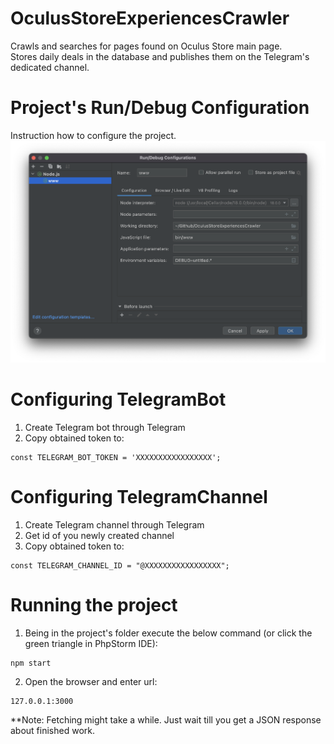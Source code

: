 # OculusStoreExperiencesCrawler

Crawls and searches for pages found on Oculus Store main page.<br>
Stores daily deals in the database and publishes them on the Telegram's dedicated channel.

# Project's Run/Debug Configuration

Instruction how to configure the project.
![pictures/run_debug_configuration.png](pictures/run_debug_configuration.png)

# Configuring  TelegramBot

1. Create Telegram bot through Telegram
1. Copy obtained token to:

```
const TELEGRAM_BOT_TOKEN = 'XXXXXXXXXXXXXXXXX';
```

# Configuring TelegramChannel

1. Create Telegram channel through Telegram
1. Get id of you newly created channel
1. Copy obtained token to:

```
const TELEGRAM_CHANNEL_ID = "@XXXXXXXXXXXXXXXXX";
```

# Running the project

1. Being in the project's folder execute the below command (or click the green triangle in PhpStorm IDE):

```
npm start
```

2. Open the browser and enter url:

```
127.0.0.1:3000
```

**Note: Fetching might take a while. Just wait till you get a JSON response about finished work.